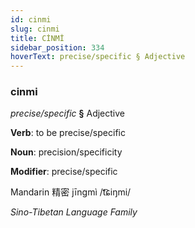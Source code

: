 ```yaml
---
id: cinmi
slug: cinmi
title: CİNMİ
sidebar_position: 334
hoverText: precise/specific § Adjective
---
```


### cinmi

*precise/specific* **§** Adjective

**Verb**: to be precise/specific

**Noun**: precision/specificity

**Modifier**: precise/specific

Mandarin 精密 jīngmì /t͡ɕiŋmi/

*Sino-Tibetan Language Family*